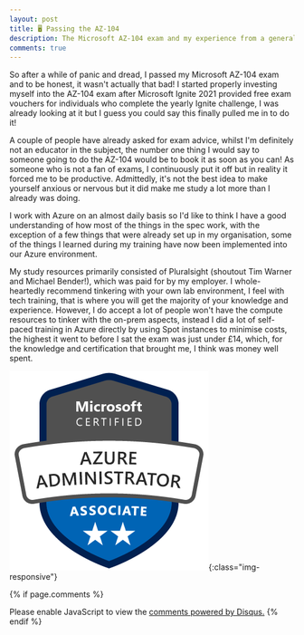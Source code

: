```yaml
---
layout: post
title: 🖥️ Passing the AZ-104
description: The Microsoft AZ-104 exam and my experience from a general sysadmin perspective, including study techniques and complaints.
comments: true
---
```


So after a while of panic and dread, I passed my Microsoft AZ-104 exam and to be honest, it wasn't actually that bad!
I started properly investing myself into the AZ-104 exam after Microsoft Ignite 2021 provided free exam vouchers for individuals who complete the yearly Ignite challenge, I was already looking at it but I guess you could say this finally pulled me in to do it!

A couple of people have already asked for exam advice, whilst I'm definitely not an educator in the subject, the number one thing I would say to someone going to do the AZ-104 would be to book it as soon as you can! As someone who is not a fan of exams, I continuously put it off but in reality it forced me to be productive. Admittedly, it's not the best idea to make yourself anxious or nervous but it did make me study a lot more than I already was doing.

I work with Azure on an almost daily basis so I'd like to think I have a good understanding of how most of the things in the spec work, with the exception of a few things that were already set up in my organisation, some of the things I learned during my training have now been implemented into our Azure environment.

My study resources primarily consisted of Pluralsight (shoutout Tim Warner and Michael Bender!), which was paid for by my employer. I whole-heartedly recommend tinkering with your own lab environment, I feel with tech training, that is where you will get the majority of your knowledge and experience. However, I do accept a lot of people won't have the compute resources to tinker with the on-prem aspects, instead I did a lot of self-paced training in Azure directly by using Spot instances to minimise costs, the highest it went to before I sat the exam was just under £14, which, for the knowledge and certification that brought me, I think was money well spent.


![Microsoft Certified Azure Administrator](/public/azure-administrator-associate.png){:class="img-responsive"}

{% if page.comments %}
<div id="disqus_thread"></div>
<script>
    /**
    *  RECOMMENDED CONFIGURATION VARIABLES: EDIT AND UNCOMMENT THE SECTION BELOW TO INSERT DYNAMIC VALUES FROM YOUR PLATFORM OR CMS.
    *  LEARN WHY DEFINING THESE VARIABLES IS IMPORTANT: https://disqus.com/admin/universalcode/#configuration-variables    */
    /*
    var disqus_config = function () {
    this.page.url = PAGE_URL;  // Replace PAGE_URL with your page's canonical URL variable
    this.page.identifier = PAGE_IDENTIFIER; // Replace PAGE_IDENTIFIER with your page's unique identifier variable
    };
    */
    (function() { // DON'T EDIT BELOW THIS LINE
    var d = document, s = d.createElement('script');
    s.src = 'https://morganfell-dev.disqus.com/embed.js';
    s.setAttribute('data-timestamp', +new Date());
    (d.head || d.body).appendChild(s);
    })();
</script>
<noscript>Please enable JavaScript to view the <a href="https://disqus.com/?ref_noscript">comments powered by Disqus.</a></noscript>
{% endif %}